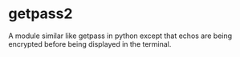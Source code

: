 # getpass2

A module similar like getpass in python except that echos are being encrypted before being displayed in the terminal.
